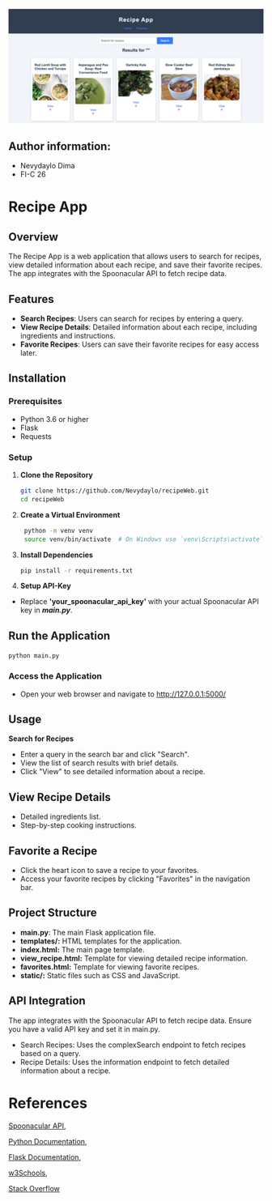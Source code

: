 ![screenshot](/images/Screenshot.png)

## Author information:
- Nevydaylo Dima
- FI-C 26

# Recipe App

## Overview

The Recipe App is a web application that allows users to search for recipes, view detailed information about each recipe, and save their favorite recipes. The app integrates with the Spoonacular API to fetch recipe data.

## Features

- **Search Recipes**: Users can search for recipes by entering a query.
- **View Recipe Details**: Detailed information about each recipe, including ingredients and instructions.
- **Favorite Recipes**: Users can save their favorite recipes for easy access later.

## Installation

### Prerequisites

- Python 3.6 or higher
- Flask
- Requests

### Setup

1. **Clone the Repository**

   ```sh
   git clone https://github.com/Nevydaylo/recipeWeb.git
   cd recipeWeb
   
2. **Create a Virtual Environment**
   ```sh
    python -m venv venv
    source venv/bin/activate  # On Windows use `venv\Scripts\activate`
   
3. **Install Dependencies**
    ```sh
   pip install -r requirements.txt
   
4. **Setup API-Key** 
- Replace **'your_spoonacular_api_key'** with your actual Spoonacular API key in ***main.py***. 

## Run the Application
   `python main.py`

### Access the Application
- Open your web browser and navigate to http://127.0.0.1:5000/


## Usage
**Search for Recipes**

- Enter a query in the search bar and click "Search".
- View the list of search results with brief details.
- Click "View" to see detailed information about a recipe.

## View Recipe Details
- Detailed ingredients list. 
- Step-by-step cooking instructions.

## Favorite a Recipe
- Click the heart icon to save a recipe to your favorites.
- Access your favorite recipes by clicking "Favorites" in the navigation bar.

## Project Structure
- **main.py**: The main Flask application file.
- **templates/:** HTML templates for the application.
- **index.html:** The main page template.
- **view_recipe.html:** Template for viewing detailed recipe information.
- **favorites.html:** Template for viewing favorite recipes.
- **static/:** Static files such as CSS and JavaScript.

## API Integration
The app integrates with the Spoonacular API to fetch recipe data. Ensure you have a valid API key and set it in main.py.

- Search Recipes: Uses the complexSearch endpoint to fetch recipes based on a query.
- Recipe Details: Uses the information endpoint to fetch detailed information about a recipe.

# References
[Spoonacular API](https://spoonacular.com/food-api),

[Python Documentation](https://docs.python.org/3/),

[Flask Documentation](https://docs.python.org/3/),

[w3Schools](https://www.w3schools.com/python/),

[Stack Overflow](https://stackoverflow.com/questions/26587527/cite-a-paper-using-github-markdown-syntax)




